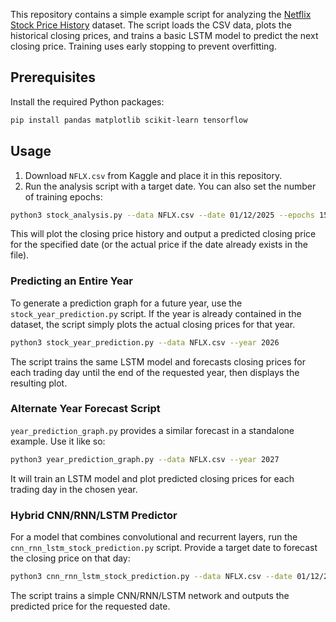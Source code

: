 This repository contains a simple example script for analyzing the [Netflix Stock Price History](https://www.kaggle.com/datasets/adilshamim8/netflix-stock-price-history) dataset. The script loads the CSV data, plots the historical closing prices, and trains a basic LSTM model to predict the next closing price. Training uses early stopping to prevent overfitting.

## Prerequisites

Install the required Python packages:

```bash
pip install pandas matplotlib scikit-learn tensorflow
```

## Usage

1. Download `NFLX.csv` from Kaggle and place it in this repository.
2. Run the analysis script with a target date. You can also set the number of training epochs:

```bash
python3 stock_analysis.py --data NFLX.csv --date 01/12/2025 --epochs 15
```

This will plot the closing price history and output a predicted closing price for the specified date (or the actual price if the date already exists in the file).

### Predicting an Entire Year

To generate a prediction graph for a future year, use the `stock_year_prediction.py` script. If the year is already contained in the dataset, the script simply plots the actual closing prices for that year.

```bash
python3 stock_year_prediction.py --data NFLX.csv --year 2026
```

The script trains the same LSTM model and forecasts closing prices for each trading day until the end of the requested year, then displays the resulting plot.

### Alternate Year Forecast Script

`year_prediction_graph.py` provides a similar forecast in a standalone example.
Use it like so:

```bash
python3 year_prediction_graph.py --data NFLX.csv --year 2027
```

It will train an LSTM model and plot predicted closing prices for each trading day in the chosen year.

### Hybrid CNN/RNN/LSTM Predictor

For a model that combines convolutional and recurrent layers, run the
`cnn_rnn_lstm_stock_prediction.py` script. Provide a target date to forecast
the closing price on that day:

```bash
python3 cnn_rnn_lstm_stock_prediction.py --data NFLX.csv --date 01/12/2025
```

The script trains a simple CNN/RNN/LSTM network and outputs the predicted price
for the requested date.
